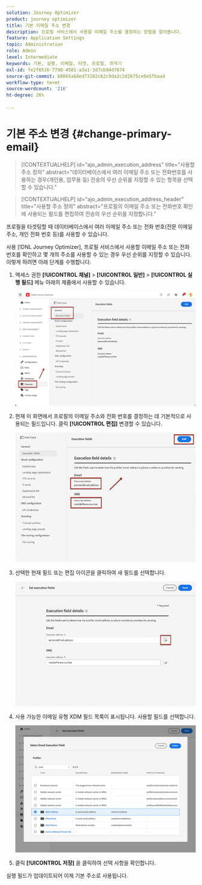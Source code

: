 ```yaml
---
solution: Journey Optimizer
product: journey optimizer
title: 기본 이메일 주소 변경
description: 프로필 서비스에서 사용할 이메일 주소를 결정하는 방법을 알아봅니다.
feature: Application Settings
topic: Administration
role: Admin
level: Intermediate
keywords: 기본, 실행, 이메일, 타겟, 프로필, 최적기
exl-id: fe2f6516-7790-4501-a3a1-3d7cb94d7874
source-git-commit: b8065a68ed73102cb2c9da2c2d2675ce8e5fbaad
workflow-type: tm+mt
source-wordcount: '216'
ht-degree: 26%

---
```


# 기본 주소 변경 {#change-primary-email}

>[!CONTEXTUALHELP]
>id="ajo_admin_execution_address"
>title="사용할 주소 정의"
>abstract="데이터베이스에서 여러 이메일 주소 또는 전화번호를 사용하는 경우(개인용, 업무용 등) 전송의 우선 순위를 지정할 수 있는 항목을 선택할 수 있습니다."

>[!CONTEXTUALHELP]
>id="ajo_admin_execution_address_header"
>title="사용할 주소 정의"
>abstract="프로필의 이메일 주소 또는 전화번호 확인에 사용되는 필드를 편집하여 전송의 우선 순위를 지정합니다."

프로필을 타겟팅할 때 데이터베이스에서 여러 이메일 주소 또는 전화 번호(전문 이메일 주소, 개인 전화 번호 등)를 사용할 수 있습니다.

사용 [!DNL Journey Optimizer], 프로필 서비스에서 사용할 이메일 주소 또는 전화 번호를 확인하고 몇 개의 주소를 사용할 수 있는 경우 우선 순위를 지정할 수 있습니다. 이렇게 하려면 아래 단계를 수행합니다.

1. 액세스 권한  **[!UICONTROL 채널]** > **[!UICONTROL 일반]** > **[!UICONTROL 실행 필드]** 메뉴 아래의 제품에서 사용할 수 있습니다.

   ![](assets/primary-address-execution-fields.png)

1. 현재 이 화면에서 프로필의 이메일 주소와 전화 번호를 결정하는 데 기본적으로 사용되는 필드입니다. 클릭 **[!UICONTROL 편집]** 변경할 수 있습니다.

   ![](assets/primary-address.png)

1. 선택한 현재 필드 또는 편집 아이콘을 클릭하여 새 필드를 선택합니다.

   ![](assets/primary-address-edit.png)

1. 사용 가능한 이메일 유형 XDM 필드 목록이 표시됩니다. 사용할 필드를 선택합니다.

   ![](assets/primary-address-select-field.png)

1. 클릭 **[!UICONTROL 저장]** 을 클릭하여 선택 사항을 확인합니다.

실행 필드가 업데이트되어 이제 기본 주소로 사용됩니다.

<!--1. You can also select an additional field to use as secondary email address. This allows you to determine which field to use if the primary field is empty for a profile. -->
